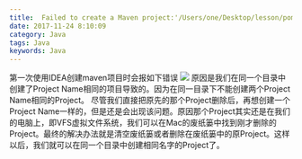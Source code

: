 ```yaml
---
title:  Failed to create a Maven project:'/Users/one/Desktop/lesson/pom.xml' already exists in VFS 解决方案
date: 2017-11-24 8:10:09
category: Java
tags: Java
keywords: Java
---
```


第一次使用IDEA创建maven项目时会报如下错误
![](http://okjl482qy.bkt.clouddn.com/idea_2_01.png)
原因是我们在同一个目录中创建了Project Name相同的项目导致的。因为在同一目录下不能创建两个Project Name相同的Project。
尽管我们直接把原先的那个Project删除后，再想创建一个Project Name一样的，但是还是会出现该问题。原因那个Project其实还是在我们的电脑上，即VFS虚拟文件系统，我们可以在Mac的废纸篓中找到刚才删除的Project。最终的解决办法就是清空废纸篓或者删除在废纸篓中的原Project。这样以后，我们就可以在同一个目录中创建相同名字的Project了。

